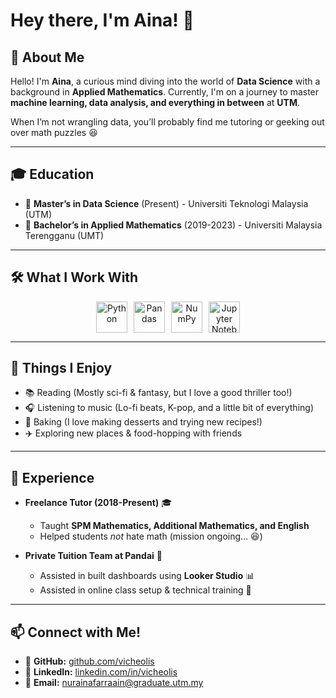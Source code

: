 # Hey there, I'm Aina! 🌟

## 🎯 About Me

Hello! I'm **Aina**, a curious mind diving into the world of **Data Science** with a background in **Applied Mathematics**. Currently, I'm on a journey to master **machine learning, data analysis, and everything in between** at **UTM**. 

When I’m not wrangling data, you’ll probably find me tutoring or geeking out over math puzzles 😆

---

## 🎓 Education
- 📌 **Master’s in Data Science** (Present) - Universiti Teknologi Malaysia (UTM)
- 📌 **Bachelor’s in Applied Mathematics** (2019-2023) - Universiti Malaysia Terengganu (UMT)
  
---

## 🛠️ What I Work With

<p align="center" style="display: flex; gap: 10px; justify-content: center; flex-wrap: wrap;">
  <img src="https://cdn.jsdelivr.net/gh/devicons/devicon/icons/python/python-original.svg" alt="Python" width="50"/>
  <img src="https://cdn.jsdelivr.net/gh/devicons/devicon/icons/pandas/pandas-original.svg" alt="Pandas" width="50"/>
  <img src="https://cdn.jsdelivr.net/gh/devicons/devicon/icons/numpy/numpy-original.svg" alt="NumPy" width="50"/>
  <img src="https://cdn.jsdelivr.net/gh/devicons/devicon/icons/jupyter/jupyter-original.svg" alt="Jupyter Notebook" width="50"/>
</p>

---

## 🎨 Things I Enjoy

- 📚 Reading (Mostly sci-fi & fantasy, but I love a good thriller too!)
- 🎧 Listening to music (Lo-fi beats, K-pop, and a little bit of everything)
- 🍰 Baking (I love making desserts and trying new recipes!) 
- ✈️ Exploring new places & food-hopping with friends

---

## 🚀 Experience
- **Freelance Tutor (2018-Present)** 🎓
  - Taught **SPM Mathematics, Additional Mathematics, and English**
  - Helped students *not* hate math (mission ongoing… 😆)

- **Private Tuition Team at Pandai** 🏫
  - Assisted in built dashboards using **Looker Studio** 📊
  - Assisted in online class setup & technical training 🎥

---

## 📫 Connect with Me!
- 🏡 **GitHub:** [github.com/vicheolis](https://github.com/vicheolis)
- 💼 **LinkedIn:** [linkedin.com/in/vicheolis](https://www.linkedin.com/in/nur-aina-farraain-zahanizam-0ab686223/)
- 📧 **Email:** nurainafarraain@graduate.utm.my

<!--
**vicheolis/vicheolis** is a ✨ _special_ ✨ repository because its `README.md` (this file) appears on your GitHub profile.
